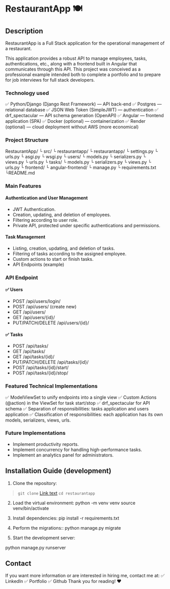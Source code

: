# RestaurantApp 🍽

## Description

RestaurantApp is a Full Stack application for the operational management of a restaurant.

This application provides a robust API to manage employees, tasks, authentications, etc., along with a frontend built in Angular that communicates through this API.
This project was conceived as a professional example intended both to complete a portfolio and to prepare for job interviews for full stack developers.

### Technology used

✅ Python/Django (Django Rest Framework) — API back-end
✅ Postgres — relational database
✅ JSON Web Token (SimpleJWT) — authentication
✅ drf_spectacular — API schema generation (OpenAPI)
✅ Angular — frontend application (SPA)
✅ Docker (optional) — containerization
✅ Render (optional) — cloud deployment without AWS (more economical)

### Project Structure

RestaurantApp/
 └ src/
    └ restaurantapp/
       └ restaurantapp/
          └ settings.py
          └ urls.py
          └ asgi.py
          └ wsgi.py
       └ users/
          └ models.py
          └ serializers.py
          └ views.py
          └ urls.py
       └ tasks/
          └ models.py
          └ serializers.py
          └ views.py
          └ urls.py
 └ frontend/
    └ angular-frontend/
 └ manage.py
 └ requirements.txt
 └README.md

### Main Features

#### Authentication and User Management

* JWT Authentication.
* Creation, updating, and deletion of employees.
* Filtering according to user role.
* Private API, protected under specific authentications and permissions.

#### Task Management

* Listing, creation, updating, and deletion of tasks.
* Filtering of tasks according to the assigned employee.
* Custom actions to start or finish tasks.
* API Endpoints (example)

### API Endpoint

#### ✅ Users

* POST /api/users/login/
* POST /api/users/ (create new)
* GET /api/users/
* GET /api/users/{id}/
* PUT/PATCH/DELETE /api/users/{id}/

#### ✅ Tasks

* POST /api/tasks/
* GET /api/tasks/
* GET /api/tasks/{id}/
* PUT/PATCH/DELETE /api/tasks/{id}/
* POST /api/tasks/{id}/start/
* POST /api/tasks/{id}/stop/

### Featured Technical Implementations

✅ ModelViewSet to unify endpoints into a single view
✅ Custom Actions (@action) in the ViewSet for task start/stop
✅ drf_spectacular for API schema
✅ Separation of responsibilities: tasks application and users application
✅ Classification of responsibilities: each application has its own models, serializers, views, urls.

### Future Implementations

* Implement productivity reports.
* Implement concurrency for handling high-performance tasks.
* Implement an analytics panel for administrators.

## Installation Guide (development)

1. Clone the repository:

> `git clone` [Link text](https://github.com/your-user/restaurantapp.git)
> `cd restaurantapp`

2. Load the virtual environment:
python -m venv venv
source venv/bin/activate

3. Install dependencies:
pip install -r requirements.txt


4. Perform the migrations::
python manage.py migrate


5. Start the development server:

python manage.py runserver


## Contact
If you want more information or are interested in hiring me, contact me at:
✅ LinkedIn
✅ Portfolio
✅ Github
Thank you for reading! ❤️